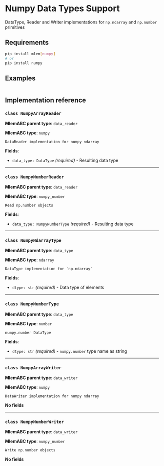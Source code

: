 # Numpy Data Types Support

DataType, Reader and Writer implementations for `np.ndarray` and `np.number`
primitives

## Requirements

```bash
pip install mlem[numpy]
# or
pip install numpy
```

## Examples

```python

```

## Implementation reference

### `class NumpyArrayReader`

**MlemABC parent type**: `data_reader`

**MlemABC type**: `numpy`

    DataReader implementation for numpy ndarray

**Fields**:

- `data_type: DataType` _(required)_ - Resulting data type

---

### `class NumpyNumberReader`

**MlemABC parent type**: `data_reader`

**MlemABC type**: `numpy_number`

    Read np.number objects

**Fields**:

- `data_type: NumpyNumberType` _(required)_ - Resulting data type

---

### `class NumpyNdarrayType`

**MlemABC parent type**: `data_type`

**MlemABC type**: `ndarray`

    DataType implementation for `np.ndarray`

**Fields**:

- `dtype: str` _(required)_ - Data type of elements

---

### `class NumpyNumberType`

**MlemABC parent type**: `data_type`

**MlemABC type**: `number`

    numpy.number DataType

**Fields**:

- `dtype: str` _(required)_ - `numpy.number` type name as string

---

### `class NumpyArrayWriter`

**MlemABC parent type**: `data_writer`

**MlemABC type**: `numpy`

    DataWriter implementation for numpy ndarray

**No fields**

---

### `class NumpyNumberWriter`

**MlemABC parent type**: `data_writer`

**MlemABC type**: `numpy_number`

    Write np.number objects

**No fields**

